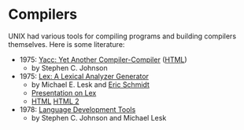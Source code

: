 # Compilers

UNIX had various tools for compiling programs and building compilers themselves. Here is some literature:

 * 1975: [Yacc: Yet Another Compiler-Compiler](https://www.epaperpress.com/lexandyacc/download/yacc.pdf) ([HTML](https://www.cs.utexas.edu/users/novak/yaccpaper.htm))
   * by Stephen C. Johnson
 * 1975: [Lex: A Lexical Analyzer Generator](https://www.cs.utexas.edu/users/novak/lexpaper.htm)
   * by Michael E. Lesk and [Eric Schmidt](https://ericschmidt.com/)
   * [Presentation on Lex](http://www.cse.aucegypt.edu/~rafea/csce447/slides/Lex_M02.pdf)
   * [HTML](http://www.cs.man.ac.uk/~pjj/cs212/lex/lex.html) [HTML 2](https://ckshitij.github.io/LEX-AND-YACC/)
 * 1978: [Language Development Tools](https://www.tuhs.org/Archive/Documentation/Papers/BSTJ/bstj57-6-2155.pdf)
   * by Stephen C. Johnson and Michael Lesk